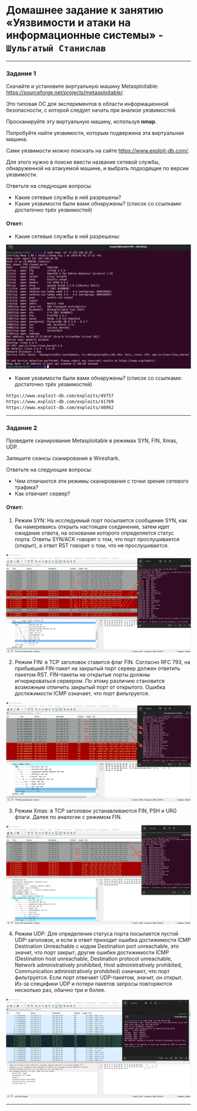 # Домашнее задание к занятию «Уязвимости и атаки на информационные системы» - `Шульгатый Станислав`


------

### Задание 1

Скачайте и установите виртуальную машину Metasploitable: https://sourceforge.net/projects/metasploitable/.

Это типовая ОС для экспериментов в области информационной безопасности, с которой следует начать при анализе уязвимостей.

Просканируйте эту виртуальную машину, используя **nmap**.

Попробуйте найти уязвимости, которым подвержена эта виртуальная машина.

Сами уязвимости можно поискать на сайте https://www.exploit-db.com/.

Для этого нужно в поиске ввести название сетевой службы, обнаруженной на атакуемой машине, и выбрать подходящие по версии уязвимости.

Ответьте на следующие вопросы:

- Какие сетевые службы в ней разрешены?
- Какие уязвимости были вами обнаружены? (список со ссылками: достаточно трёх уязвимостей)
  
#### Ответ:

- Какие сетевые службы в ней разрешены:

![Vulnerabilities](https://github.com/megasts/home_work_wnrl/blob/main/img/Vulnerabilities.png)

- Какие уязвимости были вами обнаружены? (список со ссылками: достаточно трёх уязвимостей)

```
https://www.exploit-db.com/exploits/49757
https://www.exploit-db.com/exploits/41769
https://www.exploit-db.com/exploits/40962
```
------

### Задание 2

Проведите сканирование Metasploitable в режимах SYN, FIN, Xmas, UDP.

Запишите сеансы сканирования в Wireshark.

Ответьте на следующие вопросы:

- Чем отличаются эти режимы сканирования с точки зрения сетевого трафика?
- Как отвечает сервер?

#### Ответ:
1. Режим SYN: На исследуемый порт посылается сообщение SYN, как бы намереваясь открыть настоящее соединение, затем идет ожидание ответа, на основании которого определяется статус порта. Ответы SYN/ACK говорят о том, что порт прослушивается (открыт), а ответ RST говорит о том, что не прослушивается.

![Vulnerabilities_SIN](https://github.com/megasts/home_work_wnrl/blob/main/img/Vulnerabilities_SIN.png)

2. Режим FIN: в TCP заголовок ставится флаг FIN. Согласно RFC 793, на прибывший FIN-пакет на закрытый порт сервер должен ответить пакетом RST. FIN-пакеты на открытые порты должны игнорироваться сервером. По этому различию становится возможным отличить закрытый порт от открытого. Ошибка достижимости ICMP означает, что порт фильтруется.

![Vulnerabilities_FIN](https://github.com/megasts/home_work_wnrl/blob/main/img/Vulnerabilities_FIN.png)

3. Режим Xmas: в TCP заголовок устанавливаются FIN, PSH и URG флаги. Далее по аналогии с режимом FIN.

![Vulnerabilities_Xmas](https://github.com/megasts/home_work_wnrl/blob/main/img/Vulnerabilities_Xmas.png)

4. Режим UDP: Для определения статуса порта посылается пустой UDP-заголовок, и если в ответ приходит ошибка достижимости ICMP Destination Unreachable с кодом Destination port unreachable, это значит, что порт закрыт; другие ошибки достижимости ICMP (Destination host unreachable, Destination protocol unreachable, Network administratively prohibited, Host administratively prohibited, Communication administratively prohibited) означают, что порт фильтруется. Если порт отвечает UDP-пакетом, значит, он открыт. Из-за специфики UDP и потери пакетов запросы повторяются несколько раз, обычно три и более.

![Vulnerabilities_UDP](https://github.com/megasts/home_work_wnrl/blob/main/img/Vulnerabilities_UDP.png)



------